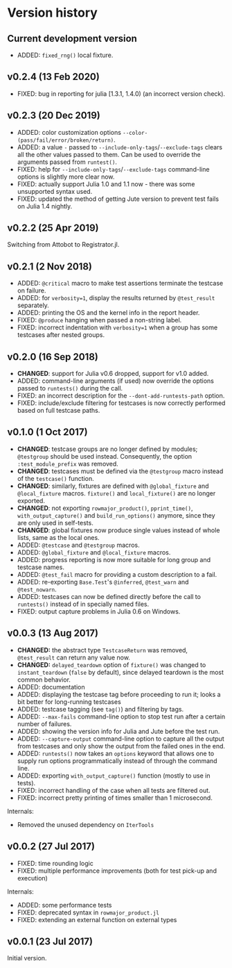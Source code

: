 # Version history


## Current development version

* ADDED: `fixed_rng()` local fixture.


## v0.2.4 (13 Feb 2020)

* FIXED: bug in reporting for julia [1.3.1, 1.4.0) (an incorrect version check).


## v0.2.3 (20 Dec 2019)

* ADDED: color customization options `--color-(pass/fail/error/broken/return)`.
* ADDED: a value `-` passed to `--include-only-tags`/`--exclude-tags` clears all the other values passed to them. Can be used to override the arguments passed from `runtest()`.
* FIXED: help for `--include-only-tags`/`--exclude-tags` command-line options is slightly more clear now.
* FIXED: actually support Julia 1.0 and 1.1 now - there was some unsupported syntax used.
* FIXED: updated the method of getting Jute version to prevent test fails on Julia 1.4 nightly.


## v0.2.2 (25 Apr 2019)

Switching from Attobot to Registrator.jl.


## v0.2.1 (2 Nov 2018)

* ADDED: `@critical` macro to make test assertions terminate the testcase on failure.
* ADDED: for `verbosity=1`, display the results returned by `@test_result` separately.
* ADDED: printing the OS and the kernel info in the report header.
* FIXED: `@produce` hanging when passed a non-string label.
* FIXED: incorrect indentation with `verbosity=1` when a group has some testcases after nested groups.


## v0.2.0 (16 Sep 2018)

* **CHANGED**: support for Julia v0.6 dropped, support for v1.0 added.
* ADDED: command-line arguments (if used) now override the options passed to `runtests()` during the call.
* FIXED: an incorrect description for the `--dont-add-runtests-path` option.
* FIXED: include/exclude filtering for testcases is now correctly performed based on full testcase paths.


## v0.1.0 (1 Oct 2017)

* **CHANGED**: testcase groups are no longer defined by modules; `@testgroup` should be used instead. Consequently, the option `:test_module_prefix` was removed.
* **CHANGED**: testcases must be defined via the `@testgroup` macro instead of the `testcase()` function.
* **CHANGED**: similarly, fixtures are defined with `@global_fixture` and `@local_fixture` macros. `fixture()` and `local_fixture()` are no longer exported.
* **CHANGED**: not exporting `rowmajor_product()`, `pprint_time()`, `with_output_capture()` and `build_run_options()` anymore, since they are only used in self-tests.
* **CHANGED**: global fixtures now produce single values instead of whole lists, same as the local ones.
* ADDED: `@testcase` and `@testgroup` macros.
* ADDED: `@global_fixture` and `@local_fixture` macros.
* ADDED: progress reporting is now more suitable for long group and testcase names.
* ADDED: `@test_fail` macro for providing a custom description to a fail.
* ADDED: re-exporting `Base.Test`'s `@inferred`, `@test_warn` and `@test_nowarn`.
* ADDED: testcases can now be defined directly before the call to `runtests()` instead of in specially named files.
* FIXED: output capture problems in Julia 0.6 on Windows.


## v0.0.3 (13 Aug 2017)

* **CHANGED:** the abstract type `TestcaseReturn` was removed, `@test_result` can return any value now.
* **CHANGED:** `delayed_teardown` option of `fixture()` was changed to `instant_teardown` (`false` by default), since delayed teardown is the most common behavior.
* ADDED: documentation
* ADDED: displaying the testcase tag before proceeding to run it; looks a bit better for long-running testcases
* ADDED: testcase tagging (see `tag()`) and filtering by tags.
* ADDED: `--max-fails` command-line option to stop test run after a certain number of failures.
* ADDED: showing the version info for Julia and Jute before the test run.
* ADDED: `--capture-output` command-line option to capture all the output from testcases and only show the output from the failed ones in the end.
* ADDED: `runtests()` now takes an `options` keyword that allows one to supply run options programmatically instead of through the command line.
* ADDED: exporting `with_output_capture()` function (mostly to use in tests).
* FIXED: incorrect handling of the case when all tests are filtered out.
* FIXED: incorrect pretty printing of times smaller than 1 microsecond.

Internals:

* Removed the unused dependency on `IterTools`


## v0.0.2 (27 Jul 2017)

* FIXED: time rounding logic
* FIXED: multiple performance improvements (both for test pick-up and execution)

Internals:

* ADDED: some performance tests
* FIXED: deprecated syntax in `rowmajor_product.jl`
* FIXED: extending an external function on external types


## v0.0.1 (23 Jul 2017)

Initial version.
